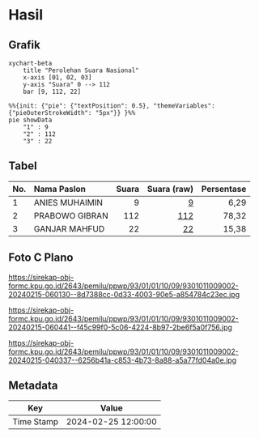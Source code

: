 # Hasil

## Grafik

```mermaid
xychart-beta
    title "Perolehan Suara Nasional"
    x-axis [01, 02, 03]
    y-axis "Suara" 0 --> 112
    bar [9, 112, 22]
```

```mermaid
%%{init: {"pie": {"textPosition": 0.5}, "themeVariables": {"pieOuterStrokeWidth": "5px"}} }%%
pie showData
    "1" : 9
    "2" : 112
    "3" : 22
```

## Tabel

| No. | Nama Paslon    | Suara | Suara (raw) | Persentase |
|:--- |:-------------- | -----:| -----------:| ----------:|
| 1   | ANIES MUHAIMIN | 9     | [9][p-1]    | 6,29       |
| 2   | PRABOWO GIBRAN | 112   | [112][p-2]  | 78,32      |
| 3   | GANJAR MAHFUD  | 22    | [22][p-3]   | 15,38      |


[p-1]: https://github.com/gigit-pemilu/pemilu-2024/blob/main/pilpres/hitung-suara/sub/93-papua-selatan/sub/01-merauke/sub/01-merauke/sub/1009-bambu-pemali/sub/002-tps/sub/paslon-1.txt
[p-2]: https://github.com/gigit-pemilu/pemilu-2024/blob/main/pilpres/hitung-suara/sub/93-papua-selatan/sub/01-merauke/sub/01-merauke/sub/1009-bambu-pemali/sub/002-tps/sub/paslon-2.txt
[p-3]: https://github.com/gigit-pemilu/pemilu-2024/blob/main/pilpres/hitung-suara/sub/93-papua-selatan/sub/01-merauke/sub/01-merauke/sub/1009-bambu-pemali/sub/002-tps/sub/paslon-3.txt

## Foto C Plano

https://sirekap-obj-formc.kpu.go.id/2643/pemilu/ppwp/93/01/01/10/09/9301011009002-20240215-060130--8d7388cc-0d33-4003-90e5-a854784c23ec.jpg

https://sirekap-obj-formc.kpu.go.id/2643/pemilu/ppwp/93/01/01/10/09/9301011009002-20240215-060441--f45c99f0-5c06-4224-8b97-2be6f5a0f756.jpg

https://sirekap-obj-formc.kpu.go.id/2643/pemilu/ppwp/93/01/01/10/09/9301011009002-20240215-040337--6256b41a-c853-4b73-8a88-a5a77fd04a0e.jpg


## Metadata

| Key        | Value               |
| ---------- | ------------------- |
| Time Stamp | 2024-02-25 12:00:00 |



